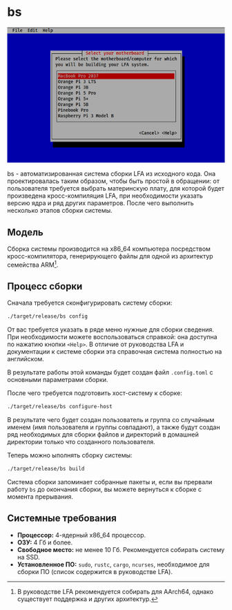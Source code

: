 # bs

![](data/.readme_screen.png)

bs - автоматизированная система сборки LFA из исходного кода. Она проектировалась таким образом, чтобы быть простой в обращении: от пользователя требуется выбрать материнскую плату, для которой будет произведена кросс-компиляция LFA, при необходимости указать версию ядра и ряд других параметров. После чего выполнить несколько этапов сборки системы.

## Модель

Сборка системы производится на x86_64 компьютера посредством кросс-компилятора, генерирующего файлы для одной из архитектур семейства ARM[^1]. 

[^1]: В руководстве LFA рекомендуется собирать для AArch64, однако существует поддержка и других архитектур.

## Процесс сборки

Сначала требуется сконфигурировать систему сборки:

```bash
./target/release/bs config
```

От вас требуется указать в ряде меню нужные для сборки сведения. При необходимости можете воспользоваться справкой: она доступна по нажатию кнопки `<Help>`. В отличие от руководства LFA и документации к системе сборки эта справочная система полностью на английском.

В результате работы этой команды будет создан файл `.config.toml` с основными параметрами сборки.

После чего требуется подготовить хост-систему к сборке:

```bash
./target/release/bs configure-host
```

В результате чего будет создан пользователь и группа со случайным именем (имя пользователя и группы совпадают), а также будут создан ряд необходимых для сборки файлов и директорий в домашней директории только что созданного пользователя.

Теперь можно ыполнять сборку системы:

```bash
./target/release/bs build
```

Система сборки запоминает собранные пакеты и, если вы прервали работу `bs` до окончания сборки, вы можете вернуться к сборке с момента прерывания.

## Системные требования

- **Процессор:** 4-ядерный x86_64 процессор.
- **ОЗУ:** 4 Гб и более.
- **Свободное место:** не менее 10 Гб. Рекомендуется собирать систему на SSD.
- **Установленное ПО:** `sudo`, `rustc`, `cargo`, `ncurses`, необходимое для сборки ПО (список содержится в руководстве LFA).
